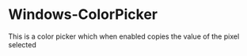 # Windows-ColorPicker
This is a color picker which when enabled copies the value of the pixel selected

